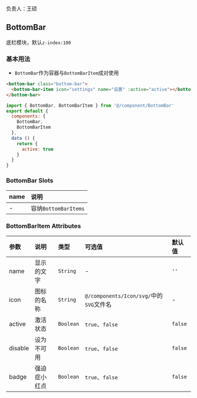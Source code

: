 负责人：王硕

## BottomBar
底栏模块，默认`z-index:100`

### 基本用法

- `BottomBar`作为容器与`BottomBarItem`成对使用

```html
<bottom-bar class="bottom-bar">
  <bottom-bar-item icon="settings" name="设置" :active="active"></bottom-bar-item>
</bottom-bar>
```
```js
import { BottomBar, BottomBarItem } from '@/component/BottomBar'
export default {
  components: {
    BottomBar,
    BottomBarItem
  },
  data () {
    return {
      active: true
    }
  }
}
```

### BottomBar Slots

|name|说明|
|:-----|:-----|
|-|容纳`BottomBarItems`|

### BottomBarItem Attributes

|参数|说明|类型|可选值|默认值|
|:-----|:-----|:-----|:-----|:-----|
|name|显示的文字|`String`|-|`''`|
|icon|图标的名称|`String`|`@/components/Icon/svg/`中的`SVG`文件名|-|
|active|激活状态|`Boolean`|`true`、`false`|`false`|
|disable|设为不可用|`Boolean`|`true`、`false`|`false`|
|badge|强迫症小红点|`Boolean`|`true`、`false`|`false`|


